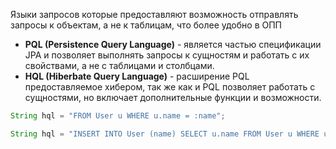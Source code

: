 Языки запросов которые предоставляют возможность отправлять запросы к объектам, а не к таблицам, что более удобно в ОПП
- **PQL (Persistence Query Language)** - является частью спецификации JPA и позволяет выполнять запросы к сущностям и работать с их свойствами, а не с таблицами и столбцами. 
- **HQL (Hiberbate Query Language)** - расширение PQL предоставляемое хибером, так же как и PQL позволяет работать с сущностями, но включает дополнительные функции и возможности. 
``` java
String hql = "FROM User u WHERE u.name = :name";

String hql = "INSERT INTO User (name) SELECT u.name FROM User u WHERE u.active = true";
```
